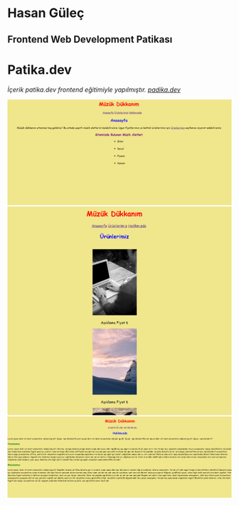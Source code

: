 # Hasan Güleç
## Frontend Web Development Patikası
# Patika.dev
*İçerik patika.dev frontend eğitimiyle yapılmıştır. [padika.dev](https://app.patika.dev/paths)*

![resim](https://github.com/hasangulec/css-example/blob/main/Adsiz.png)
![resim](https://github.com/hasangulec/css-example/blob/main/Adsi2.png)
![resim](https://github.com/hasangulec/css-example/blob/main/Adsiz3.png)